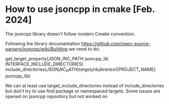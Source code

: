 # How to use jsoncpp in cmake [Feb. 2024]

The jsoncpp library doesn't follow modern Cmake convention.

Following the library documentation https://github.com/open-source-parsers/jsoncpp/wiki/Building we need to do:

get_target_property(JSON_INC_PATH jsoncpp_lib INTERFACE_INCLUDE_DIRECTORIES)
include_directories(${JSON_INC_PATH})
target_link_libraries(${PROJECT_NAME} jsoncpp_lib)

We can at least use target_include_directories instead of include_directories but don't try to use find package or
namespaced targets.
Some issues are opened on jsoncpp repository but not worked on